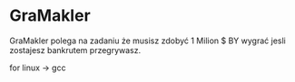 # GraMakler
GraMakler polega na zadaniu że musisz zdobyć 1 Milion $ BY wygrać jesli zostajesz bankrutem przegrywasz.

for linux
-> gcc 

